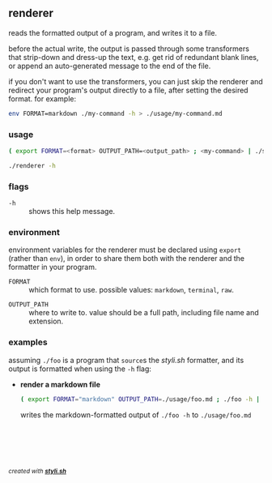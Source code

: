 
## renderer

reads the formatted output of a program, and writes it to a file.

before the actual write, the output is passed through some transformers that strip-down and dress-up the text, e.g. get rid of redundant blank lines, or append an auto-generated message to the end of the file.

if you don't want to use the transformers, you can just skip the renderer and redirect your program's output directly to a file, after setting the desired format. for example:

```sh
env FORMAT=markdown ./my-command -h > ./usage/my-command.md
```

### usage

```sh
( export FORMAT=<format> OUTPUT_PATH=<output_path> ; <my-command> | ./styli.sh/renderer )
```

```sh
./renderer -h
```

### flags

<dl>
	<dt><code>-h</code></dt>
	<dd>shows this help message.<br/></dd>
</dl>

### environment

environment variables for the renderer must be declared using `export` (rather than `env`), in order to share them both with the renderer and the formatter in your program.

<dl>
	<dt><code>FORMAT</code></dt>
	<dd>which format to use. possible values: <code>markdown</code>, <code>terminal</code>, <code>raw</code>.<br/></dd>
</dl>

<dl>
	<dt><code>OUTPUT_PATH</code></dt>
	<dd>where to write to. value should be a full path, including file name and extension.<br/></dd>
</dl>

### examples

assuming `./foo` is a program that `source`s the _styli.sh_ formatter, and its output is formatted when using the `-h` flag:

- **render a markdown file**
  
  ```sh
  ( export FORMAT="markdown" OUTPUT_PATH=./usage/foo.md ; ./foo -h | ./styli.sh/renderer )
  ```
  
  writes the markdown-formatted output of `./foo -h` to `./usage/foo.md`



<br/><br/>
---
<sup><i>created with <b><a href="https://github.com/eliranmal/styli.sh">styli.sh</a></b></i></sup>
